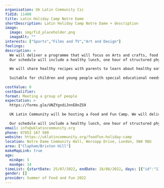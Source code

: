 ```yaml
---
organisation: Uk Latin Community Cic
fidId: 11480
title: Latin Holiday Camp Notre Dame
shortDescription: Latin Holiday Camp Notre Dame + description
image:
  image: img/fid_placeholder.png
  imageAlt: ""
interests: ["Sports","Films and TV","Art and Design"]
feelings:
description: >
  We will deliver a programme that will focus on Arts and crafts, food and nutrition, sports and well-being. 
  Our schedule will include a healthy lunch, one hour of structured physical activities such as dance and multi-sports, an hour of arts and crafts such as creating musical instruments out of recyclable materials, an hour of healthy eating awareness, as well as outdoor activities such as visiting the local city farm, visiting a local museum or a local attraction. 
  
  We will share healthy recipes with parents to learn about healthy eating and put it into practice at home.
  
  Suitable for children and young people with special educational needs and disabilities.
  
costValue: 0
costQualifier: 
format: Meeting a group of people
expectation: >
  https://forms.gle/UNZYgndiJnnE8nZS9
  
  UK Latin Community will be hosting a Food and Fun Camp. We will deliver a programme focused on Arts and crafts, food and nutrition, multi-sports and well-being. 
  
  Our schedule will include a healthy lunch, one hour of structured physical activities such as dance and multi-sports, an hour of arts and crafts such as creating musical instruments out of recyclable materials, an hour of healthy eating awareness, as well as outdoor activities such as visiting the local city farm, visiting a local museum or a local attraction.
email: info@uklatincommunity.org
phone: 07852 167 580
website: https://uklatincommunity.org/foodfun-holiday-camp
location: Notre Dame Community Hall, Worsopp Drive, London, SW4 9QU
area: ["Clapham/Brixton Hill"]
makeMapLink: true
age:
  minAge: 5
  maxAge: 14
timeList: {startDate: 25/07/2022, endDate: 18/08/2022, days: [{"id":"11480","fis_provider_name":"Latin Holiday Camp Notre Dame","day":"Monday","start_time":"10:00 AM","end_time":"2:00 PM"},{"id":"11480","fis_provider_name":"Latin Holiday Camp Notre Dame","day":"Tuesday","start_time":"10:00 AM","end_time":"2:00 PM"},{"id":"11480","fis_provider_name":"Latin Holiday Camp Notre Dame","day":"Wednesday","start_time":"10:00 AM","end_time":"2:00 PM"},{"id":"11480","fis_provider_name":"Latin Holiday Camp Notre Dame","day":"Thursday","start_time":"10:00 AM","end_time":"2:00 PM"}] }
gender: []
provider: Summer of Food and Fun 2022
---
```


